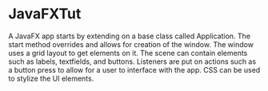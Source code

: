 # JavaFXTut

A JavaFX app starts by extending on a base class called Application.
The start method overrides and allows for creation of the window.
The window uses a grid layout to get elements on it.
The scene can contain elements such as labels, textfields, and buttons.
Listeners are put on actions such as a button press to allow for a user to interface with the app.
CSS can be used to stylize the UI elements.

